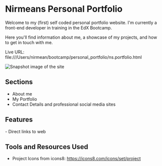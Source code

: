 # Nirmeans Personal Portfolio
Welcome to my (first) self coded personal portfolio website. I'm currently a front-end developer in training in the EdX Bootcamp.

Here you'll find information about me, a showcase of my projects, and how to get in touch with me.

Live URL: file:///Users/nirmean/bootcamp/personal_portfolio/ns.portfolio.html

![Snapshot image of the site](../personal_portfolio/images/Screenshot%202023-11-28%20at%2022.18.19.png)

<h2>Sections</h2>

- About me
- My Portfolio
- Contact Details and professional social media sites

<h2>Features</h2>
- Direct links to web

<h2>Tools and Resources Used</h2>

- Project Icons from icons8: https://icons8.com/icons/set/project

